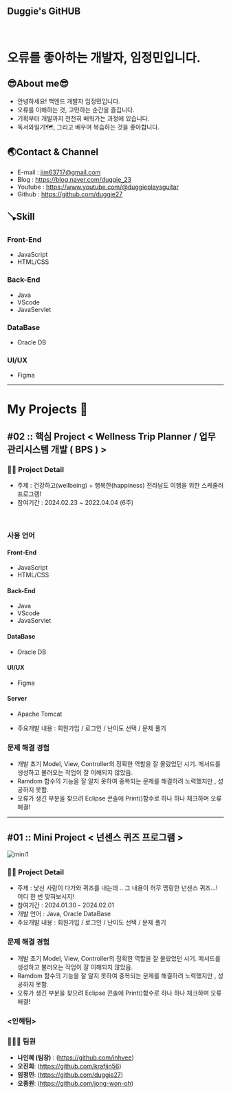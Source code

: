 ## Duggie's GitHUB

<br>

# 오류를 좋아하는 개발자, 임정민입니다.

## 😎About me😎
- 안녕하세요! 백엔드 개발자 임정민입니다.
- 오류를 이해하는 것, 고민하는 순간을 즐깁니다.
- 기획부터 개발까지 천천히 배워가는 과정에 있습니다.
- 독서와일기🗺️, 그리고 배우며 복습하는 것을 좋아합니다.

## 🌏Contact & Channel
- E-mail : jim63717@gmail.com
- Blog : https://blog.naver.com/duggie_23
- Youtube : https://www.youtube.com/@duggieplaysguitar
- Github : https://github.com/duggie27


## 🪠Skill
### Front-End
- JavaScript
- HTML/CSS

### Back-End
- Java
- VScode
- JavaServlet

### DataBase
- Oracle DB

### UI/UX
- Figma

<hr>

# My Projects 💫

## #02 :: 핵심 Project < Wellness Trip Planner / 업무관리시스템 개발 ( BPS ) >

### 😶‍🌫️ Project Detail
- 주제 :  건강하고(wellbeing) + 행복한(happiness) 전라남도 여행을 위한 스케줄러 프로그램!
- 참여기간 : 2024.02.23 ~ 2022.04.04 (6주)

<br>

### 사용 언어

#### Front-End
- JavaScript
- HTML/CSS

#### Back-End
- Java
- VScode
- JavaServlet

#### DataBase
- Oracle DB

#### UI/UX
- Figma

#### Server 
- Apache Tomcat

  
- 주요개발 내용 : 회원가입 / 로그인 / 난이도 선택 / 문제 풀기

### 문제 해결 경험
- 개발 초기 Model, View, Controller의 정확한 역할을 잘 몰랐었던 시기. 메서드를 생성하고 불러오는 작업이 잘 이해되지 않았음.
- Ramdom 함수의 기능을 잘 알지 못하여 중복되는 문제를 해결하려 노력했지만 , 성공하지 못함.
- 오류가 생긴 부분을 찾으려 Eclipse 콘솔에 Print()함수로 하나 하나 체크하며 오류해결!








<hr>

## #01 :: Mini Project < 넌센스 퀴즈 프로그램 >


![mini1](https://github.com/krafjin56/krafjin56/assets/157596156/82462050-75c6-4e61-a454-ccadd9b573be)

### 😶‍🌫️ Project Detail
- 주제 : 낯선 사람이 다가와 퀴즈를 내는데 .. 그 내용이 허무 맹랑한 넌센스 퀴즈...! 어디 한 번 맞혀보시지!
- 참여기간 : 2024.01.30 - 2024.02.01
- 개발 언어 : Java, Oracle DataBase
- 주요개발 내용 : 회원가입 / 로그인 / 난이도 선택 / 문제 풀기

### 문제 해결 경험
- 개발 초기 Model, View, Controller의 정확한 역할을 잘 몰랐었던 시기. 메서드를 생성하고 불러오는 작업이 잘 이해되지 않았음.
- Ramdom 함수의 기능을 잘 알지 못하여 중복되는 문제를 해결하려 노력했지만 , 성공하지 못함.
- 오류가 생긴 부분을 찾으려 Eclipse 콘솔에 Print()함수로 하나 하나 체크하며 오류해결!


### <인혜팀>
### 👨🏻‍💻 팀원  
- **나인혜 (팀장)** :  (https://github.com/inhvee)
- **오진희**:  (https://github.com/krafjin56)
- **임정민**:  (https://github.com/duggie27)
- **오종원**:  (https://github.com/jong-won-oh)




